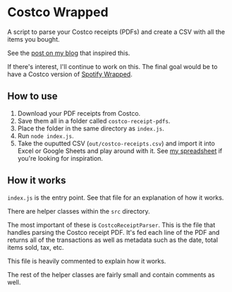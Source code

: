 # Costco Wrapped
A script to parse your Costco receipts (PDFs) and create a CSV with all the items you bought.

See the [post on my blog](https://www.pathtosimple.com/is-costco-membership-worth-it) that inspired this.

If there's interest, I'll continue to work on this. The final goal would be to have a Costco version
of [Spotify Wrapped](https://en.wikipedia.org/wiki/Spotify_Wrapped).

## How to use
1. Download your PDF receipts from Costco.
1. Save them all in a folder called `costco-receipt-pdfs`.
1. Place the folder in the same directory as `index.js`.
1. Run `node index.js`.
1. Take the ouputted CSV (`out/costco-receipts.csv`) and import it into Excel or Google Sheets and play around with it. See [my spreadsheet](https://docs.google.com/spreadsheets/d/1-fEhdeW133pcMtVP45fVvNoQeYeG_6Dw4gPUHJxiQ6E/edit?usp=sharing) if you're looking for inspiration.

## How it works
`index.js` is the entry point. See that file for an explanation of how it works.

There are helper classes within the `src` directory.

The most important of these is `CostcoReceiptParser`. This is the file that handles parsing
the Costco receipt PDF. It's fed each line of the PDF and returns all of the transactions as well as metadata such as the date, total items sold, tax, etc.

This file is heavily commented to explain how it works.

The rest of the helper classes are fairly small and contain comments as well.